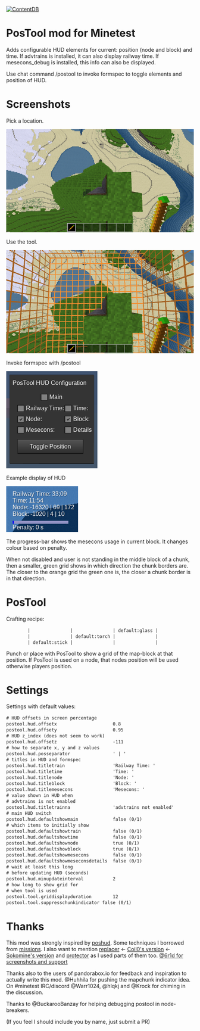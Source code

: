 [![ContentDB](https://content.minetest.net/packages/SwissalpS/postool/shields/downloads/)](https://content.minetest.net/packages/SwissalpS/postool/)

PosTool mod for Minetest
========================

Adds configurable HUD elements for current: position (node and block) and time.
If advtrains is installed, it can also display railway time.
If mesecons_debug is installed, this info can also be displayed.

Use chat command /postool to invoke formspec to toggle elements and position of HUD.

# Screenshots
Pick a location.

![](/doc/img/s1.png)

Use the tool.

![](/doc/img/s2.png)

Invoke formspec with /postool

![](/doc/img/postool_HUD_config.png)

Example display of HUD

![](/doc/img/postool_HUD_display.png)

The progress-bar shows the mesecons usage in current block. It changes colour based on penalty.

When not disabled and user is not standing in the middle block of a chunk,
then a smaller, green grid shows in which direction the chunk borders are.
The closer to the orange grid the green one is, the closer a chunk border is in that direction.

# PosTool
Crafting recipe:
```
		|				|				| default:glass |
		|				| default:torch |				|
		| default:stick |				|				|
```
Punch or place with PosTool to show a grid of the map-block at that position.
If PosTool is used on a node, that nodes position will be used otherwise players position.

# Settings

Settings with default values:
```
# HUD offsets in screen percentage
postool.hud.offsetx						0.8
postool.hud.offsety						0.95
# HUD z_index (does not seem to work)
postool.hud.offsetz						-111
# how to separate x, y and z values
postool.hud.posseparator				' | '
# titles in HUD and formspec
postool.hud.titletrain					'Railway Time: '
postool.hud.titletime					'Time: '
postool.hud.titlenode					'Node: '
postool.hud.titleblock					'Block: '
postool.hud.titlemesecons				'Mesecons: '
# value shown in HUD when
# advtrains is not enabled
postool.hud.titletrainna				'advtrains not enabled'
# main HUD switch
postool.hud.defaultshowmain				false (0/1)
# which items to initially show
postool.hud.defaultshowtrain			false (0/1)
postool.hud.defaultshowtime				false (0/1)
postool.hud.defaultshownode				true (0/1)
postool.hud.defaultshowblock			true (0/1)
postool.hud.defaultshowmesecons			false (0/1)
postool.hud.defaultshowmeseconsdetails	false (0/1)
# wait at least this long
# before updating HUD (seconds)
postool.hud.minupdateinterval			2
# how long to show grid for
# when tool is used
postool.tool.griddisplayduration		12
postool.tool.suppresschunkindicator	false (0/1)
```
# Thanks
This mod was strongly inspired by [poshud](https://github.com/orwell96/poshud).
Some techniques I borrowed from [missions](https://github.com/thomasrudin-mt/missions).
I also want to mention [replacer](https://github.com/pandorabox-io/replacer) <- [Coil0's version](https://github.com/coil0/replacer) <- [Sokomine's version](https://github.com/Sokomine/replacer)
and [protector](https://notabug.org/TenPlus1/protector) as I used parts of them too.
[@6r1d for screenshots and support](https://github.com/6r1d)

Thanks also to the users of pandorabox.io for feedback and inspiration to actually
write this mod. @Huhhila for pushing the mapchunk indicator idea. On #minetest IRC/discord
@Warr1024, @hlqkj and @Krock for chiming in the discussion.

Thanks to @BuckarooBanzay for helping debugging postool in node-breakers.

(If you feel I should include you by name, just submit a PR)

